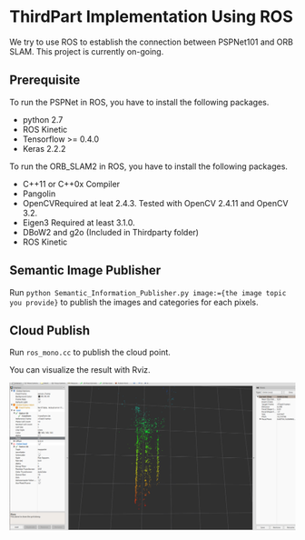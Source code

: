 # ThirdPart Implementation Using ROS

We try to use ROS to establish the connection between PSPNet101 and ORB SLAM. This project is currently on-going.

## Prerequisite

To run the PSPNet in ROS, you have to install the following packages.

* python 2.7
* ROS Kinetic
* Tensorflow >= 0.4.0
* Keras 2.2.2

To run the ORB_SLAM2 in ROS, you have to install the following packages.

* C++11 or C++0x Compiler
* Pangolin
* OpenCVRequired at leat 2.4.3. Tested with OpenCV 2.4.11 and OpenCV 3.2.
* Eigen3 Required at least 3.1.0.
* DBoW2 and g2o (Included in Thirdparty folder)
* ROS Kinetic

## Semantic Image Publisher

Run ``python Semantic_Information_Publisher.py image:={the image topic you provide}`` to publish the images and categories for each pixels.

## Cloud Publish

Run ``ros_mono.cc`` to publish the cloud point.

You can visualize the result with Rviz.

![](https://github.com/1989Ryan/Semantic_SLAM/blob/master/Third_Part/Screenshot%20from%202019-03-29%2013-20-20.png?raw=true)

